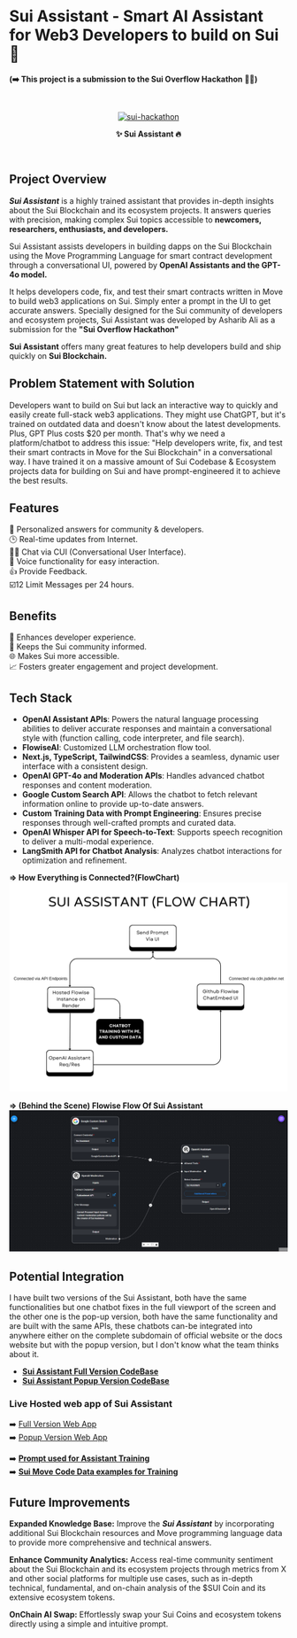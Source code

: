 # Sui Assistant - Smart AI Assistant for Web3 Developers to build on Sui 🤖

**(➡️ This project is a submission to the Sui Overflow Hackathon 👨‍💻)**

<br>
<p style="text-align: center" align="center">
<a href="https://ibb.co/7nD2yZf"><img src="https://i.ibb.co/qN8k1cS/sui-hackathon.png" alt="sui-hackathon" border="0"></a>
<div align="center"> <strong> ✨ Sui Assistant 🔥 </strong> </p>
</div>
<br>

## Project Overview

***Sui Assistant*** is a highly trained assistant that provides in-depth insights about the Sui Blockchain and its ecosystem projects. It answers queries with precision, making complex Sui topics accessible to **newcomers, researchers, enthusiasts, and developers.** <br>

Sui Assistant assists developers in building dapps on the Sui Blockchain using the Move Programming Language for smart contract development through a conversational UI, powered by **OpenAI Assistants and the GPT-4o model.** <br>

It helps developers code, fix, and test their smart contracts written in Move to build web3 applications on Sui. Simply enter a prompt in the UI to get accurate answers. Specially designed for the Sui community of developers and ecosystem projects, Sui Assistant was developed by Asharib Ali as a submission for the **"Sui Overflow Hackathon"** <br>

**Sui Assistant** offers many great features to help developers build and ship quickly on **Sui Blockchain.** <br>

## Problem Statement with Solution

Developers want to build on Sui but lack an interactive way to quickly and easily create full-stack web3 applications. They might use ChatGPT, but it's trained on outdated data and doesn't know about the latest developments. Plus, GPT Plus costs $20 per month. That's why we need a platform/chatbot to address this issue: "Help developers write, fix, and test their smart contracts in Move for the Sui Blockchain" in a conversational way. I have trained it on a massive amount of Sui Codebase & Ecosystem projects data for building on Sui and have prompt-engineered it to achieve the best results.

## Features

🎯 Personalized answers for community & developers. <br>
🕒 Real-time updates from Internet. <br>
👨‍💻 Chat via CUI (Conversational User Interface). <br>
🎤 Voice functionality for easy interaction. <br>
👍 Provide Feedback. <br>
☑️12 Limit Messages per 24 hours. <br>

## Benefits

🌟 Enhances developer experience. <br>
📰 Keeps the Sui community informed. <br>
🌐 Makes Sui more accessible. <br>
📈 Fosters greater engagement and project development. <br>

## Tech Stack

- **OpenAI Assistant APIs**: Powers the natural language processing abilities to deliver accurate responses and maintain a conversational style with (function calling, code interpreter, and file search).
- **FlowiseAI**: Customized LLM orchestration flow tool.
- **Next.js, TypeScript, TailwindCSS**: Provides a seamless, dynamic user interface with a consistent design.
- **OpenAI GPT-4o and Moderation APIs**: Handles advanced chatbot responses and content moderation.
- **Google Custom Search API**: Allows the chatbot to fetch relevant information online to provide up-to-date answers.
- **Custom Training Data with Prompt Engineering**: Ensures precise responses through well-crafted prompts and curated data.
- **OpenAI Whisper API for Speech-to-Text**: Supports speech recognition to deliver a multi-modal experience.
- **LangSmith API for Chatbot Analysis**: Analyzes chatbot interactions for optimization and refinement.

**=> How Everything is Connected?(FlowChart)**
![SuiFlowChart](./readme-assets/SuiAssistant-flowchart.png)

**=> (Behind the Scene) Flowise Flow Of Sui Assistant**
![flowise-flow-of-sui-assistant](./readme-assets/flowise-flow-of-sui-assistant.png)


## Potential Integration

I have built two versions of the Sui Assistant, both have the same functionalities but one chatbot fixes in the full viewport of the screen and the other one is the pop-up version, both have the same functionality and are built with the same APIs, these chatbots can-be integrated into anywhere either on the complete subdomain of official website or the docs website but with the popup version, but I don't know what the team thinks about it.

- **[Sui Assistant Full Version CodeBase](./sui-assistant/)**
- **[Sui Assistant Popup Version CodeBase](./sui-assistant-popup/)**

### Live Hosted web app of Sui Assistant

➡️ [Full Version Web App](https://sui-assistant.vercel.app/) <br>
➡️ [Popup Version Web App](https://sui-assistant-popup.vercel.app/) <br>

➡️ **[Prompt used for Assistant Training](./prompt-engineering/prompt.md)** <br>
➡️ **[Sui Move Code Data examples for Training](./data/sui-codebase/)** <br>

## Future Improvements

**Expanded Knowledge Base:** Improve the ***Sui Assistant*** by incorporating additional Sui Blockchain resources and Move programming language data to provide more comprehensive and technical answers.<br>

**Enhance Community Analytics:** Access real-time community sentiment about the Sui Blockchain and its ecosystem projects through metrics from X and other social platforms for multiple use cases, such as in-depth technical, fundamental, and on-chain analysis of the $SUI Coin and its extensive ecosystem tokens. <br>

**OnChain AI Swap:** Effortlessly swap your Sui Coins and ecosystem tokens directly using a simple and intuitive prompt.
